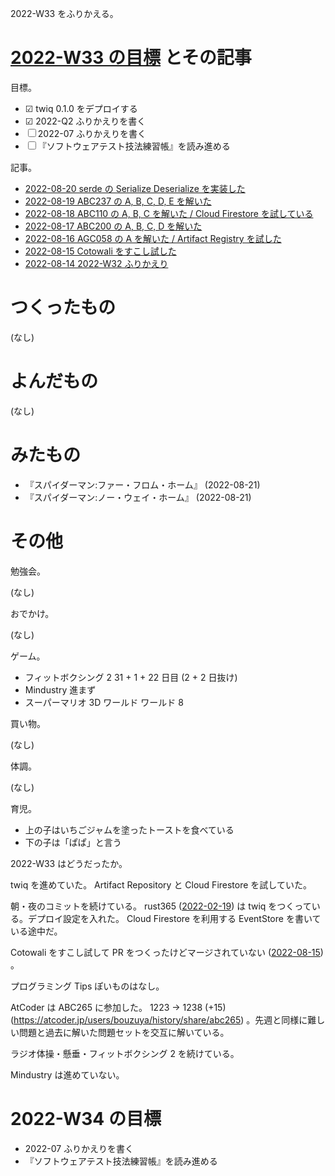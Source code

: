 2022-W33 をふりかえる。

# [2022-W33 の目標][2022-08-14] とその記事

目標。

- ☑ twiq 0.1.0 をデプロイする
- ☑ 2022-Q2 ふりかえりを書く
- ☐ 2022-07 ふりかえりを書く
- ☐ 『ソフトウェアテスト技法練習帳』を読み進める

記事。

- [2022-08-20 serde の Serialize Deserialize を実装した][2022-08-20]
- [2022-08-19 ABC237 の A, B, C, D, E を解いた][2022-08-19]
- [2022-08-18 ABC110 の A, B, C を解いた / Cloud Firestore を試している][2022-08-18]
- [2022-08-17 ABC200 の A, B, C, D を解いた][2022-08-17]
- [2022-08-16 AGC058 の A を解いた / Artifact Registry を試した][2022-08-16]
- [2022-08-15 Cotowali をすこし試した][2022-08-15]
- [2022-08-14 2022-W32 ふりかえり][2022-08-14]

# つくったもの

(なし)

# よんだもの

(なし)

# みたもの

- 『スパイダーマン:ファー・フロム・ホーム』 (2022-08-21)
- 『スパイダーマン:ノー・ウェイ・ホーム』 (2022-08-21)

# その他

勉強会。

(なし)

おでかけ。

(なし)

ゲーム。

- フィットボクシング 2 31 + 1 + 22 日目 (2 + 2 日抜け)
- Mindustry 進まず
- スーパーマリオ 3D ワールド ワールド 8

買い物。

(なし)

体調。

(なし)

育児。

- 上の子はいちごジャムを塗ったトーストを食べている
- 下の子は「ぱぱ」と言う

2022-W33 はどうだったか。

twiq を進めていた。 Artifact Repository と Cloud Firestore を試していた。

朝・夜のコミットを続けている。 rust365 ([2022-02-19]) は twiq をつくっている。デプロイ設定を入れた。 Cloud Firestore を利用する EventStore を書いている途中だ。

Cotowali をすこし試して PR をつくったけどマージされていない ([2022-08-15]) 。

プログラミング Tips ぽいものはなし。

AtCoder は ABC265 に参加した。 1223 → 1238 (+15)  (<https://atcoder.jp/users/bouzuya/history/share/abc265>) 。先週と同様に難しい問題と過去に解いた問題セットを交互に解いている。

ラジオ体操・懸垂・フィットボクシング 2 を続けている。

Mindustry は進めていない。

# 2022-W34 の目標

- 2022-07 ふりかえりを書く
- 『ソフトウェアテスト技法練習帳』を読み進める

[2022-02-19]: https://blog.bouzuya.net/2022/02/19/
[2022-08-14]: https://blog.bouzuya.net/2022/08/14/
[2022-08-15]: https://blog.bouzuya.net/2022/08/15/
[2022-08-16]: https://blog.bouzuya.net/2022/08/16/
[2022-08-17]: https://blog.bouzuya.net/2022/08/17/
[2022-08-18]: https://blog.bouzuya.net/2022/08/18/
[2022-08-19]: https://blog.bouzuya.net/2022/08/19/
[2022-08-20]: https://blog.bouzuya.net/2022/08/20/
